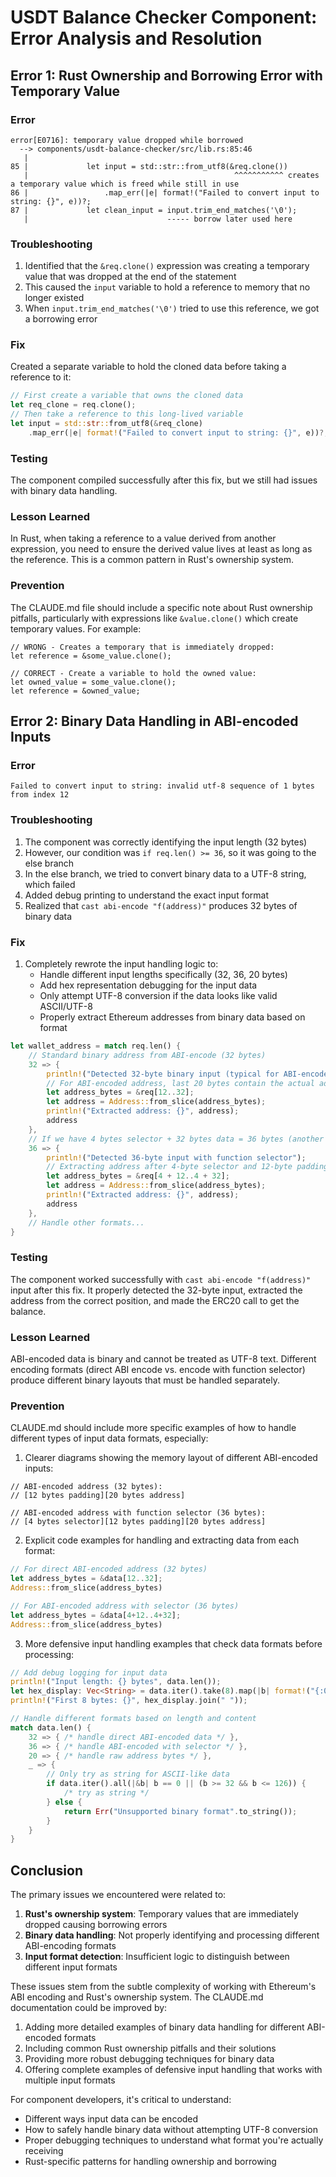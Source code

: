 # USDT Balance Checker Component: Error Analysis and Resolution

## Error 1: Rust Ownership and Borrowing Error with Temporary Value

### Error
```
error[E0716]: temporary value dropped while borrowed
  --> components/usdt-balance-checker/src/lib.rs:85:46
   |
85 |             let input = std::str::from_utf8(&req.clone())
   |                                              ^^^^^^^^^^^ creates a temporary value which is freed while still in use
86 |                 .map_err(|e| format!("Failed to convert input to string: {}", e))?;
87 |             let clean_input = input.trim_end_matches('\0');
   |                               ----- borrow later used here
```

### Troubleshooting
1. Identified that the `&req.clone()` expression was creating a temporary value that was dropped at the end of the statement
2. This caused the `input` variable to hold a reference to memory that no longer existed
3. When `input.trim_end_matches('\0')` tried to use this reference, we got a borrowing error

### Fix
Created a separate variable to hold the cloned data before taking a reference to it:
```rust
// First create a variable that owns the cloned data
let req_clone = req.clone();
// Then take a reference to this long-lived variable
let input = std::str::from_utf8(&req_clone)
    .map_err(|e| format!("Failed to convert input to string: {}", e))?;
```

### Testing
The component compiled successfully after this fix, but we still had issues with binary data handling.

### Lesson Learned
In Rust, when taking a reference to a value derived from another expression, you need to ensure the derived value lives at least as long as the reference. This is a common pattern in Rust's ownership system.

### Prevention
The CLAUDE.md file should include a specific note about Rust ownership pitfalls, particularly with expressions like `&value.clone()` which create temporary values. For example:
```
// WRONG - Creates a temporary that is immediately dropped:
let reference = &some_value.clone(); 

// CORRECT - Create a variable to hold the owned value:
let owned_value = some_value.clone();
let reference = &owned_value;
```

## Error 2: Binary Data Handling in ABI-encoded Inputs

### Error
```
Failed to convert input to string: invalid utf-8 sequence of 1 bytes from index 12
```

### Troubleshooting
1. The component was correctly identifying the input length (32 bytes)
2. However, our condition was `if req.len() >= 36`, so it was going to the else branch
3. In the else branch, we tried to convert binary data to a UTF-8 string, which failed
4. Added debug printing to understand the exact input format
5. Realized that `cast abi-encode "f(address)"` produces 32 bytes of binary data

### Fix
1. Completely rewrote the input handling logic to:
   - Handle different input lengths specifically (32, 36, 20 bytes)
   - Add hex representation debugging for the input data
   - Only attempt UTF-8 conversion if the data looks like valid ASCII/UTF-8
   - Properly extract Ethereum addresses from binary data based on format

```rust
let wallet_address = match req.len() {
    // Standard binary address from ABI-encode (32 bytes)
    32 => {
        println!("Detected 32-byte binary input (typical for ABI-encoded address)");
        // For ABI-encoded address, last 20 bytes contain the actual address (with 12 bytes padding)
        let address_bytes = &req[12..32];
        let address = Address::from_slice(address_bytes);
        println!("Extracted address: {}", address);
        address
    },
    // If we have 4 bytes selector + 32 bytes data = 36 bytes (another ABI encoding format)
    36 => {
        println!("Detected 36-byte input with function selector");
        // Extracting address after 4-byte selector and 12-byte padding
        let address_bytes = &req[4 + 12..4 + 32];
        let address = Address::from_slice(address_bytes);
        println!("Extracted address: {}", address);
        address
    },
    // Handle other formats...
}
```

### Testing
The component worked successfully with `cast abi-encode "f(address)"` input after this fix. It properly detected the 32-byte input, extracted the address from the correct position, and made the ERC20 call to get the balance.

### Lesson Learned
ABI-encoded data is binary and cannot be treated as UTF-8 text. Different encoding formats (direct ABI encode vs. encode with function selector) produce different binary layouts that must be handled separately.

### Prevention
CLAUDE.md should include more specific examples of how to handle different types of input data formats, especially:

1. Clearer diagrams showing the memory layout of different ABI-encoded inputs:
```
// ABI-encoded address (32 bytes):
// [12 bytes padding][20 bytes address]

// ABI-encoded address with function selector (36 bytes):
// [4 bytes selector][12 bytes padding][20 bytes address]
```

2. Explicit code examples for handling and extracting data from each format:
```rust
// For direct ABI-encoded address (32 bytes)
let address_bytes = &data[12..32];
Address::from_slice(address_bytes)

// For ABI-encoded address with selector (36 bytes)
let address_bytes = &data[4+12..4+32];
Address::from_slice(address_bytes)
```

3. More defensive input handling examples that check data formats before processing:
```rust
// Add debug logging for input data
println!("Input length: {} bytes", data.len());
let hex_display: Vec<String> = data.iter().take(8).map(|b| format!("{:02x}", b)).collect();
println!("First 8 bytes: {}", hex_display.join(" "));

// Handle different formats based on length and content
match data.len() {
    32 => { /* handle direct ABI-encoded data */ },
    36 => { /* handle ABI-encoded with selector */ },
    20 => { /* handle raw address bytes */ },
    _ => {
        // Only try as string for ASCII-like data
        if data.iter().all(|&b| b == 0 || (b >= 32 && b <= 126)) {
            /* try as string */
        } else {
            return Err("Unsupported binary format".to_string());
        }
    }
}
```

## Conclusion

The primary issues we encountered were related to:

1. **Rust's ownership system**: Temporary values that are immediately dropped causing borrowing errors
2. **Binary data handling**: Not properly identifying and processing different ABI-encoding formats
3. **Input format detection**: Insufficient logic to distinguish between different input formats

These issues stem from the subtle complexity of working with Ethereum's ABI encoding and Rust's ownership system. The CLAUDE.md documentation could be improved by:

1. Adding more detailed examples of binary data handling for different ABI-encoded formats
2. Including common Rust ownership pitfalls and their solutions
3. Providing more robust debugging techniques for binary data
4. Offering complete examples of defensive input handling that works with multiple input formats

For component developers, it's critical to understand:
- Different ways input data can be encoded
- How to safely handle binary data without attempting UTF-8 conversion
- Proper debugging techniques to understand what format you're actually receiving
- Rust-specific patterns for handling ownership and borrowing
